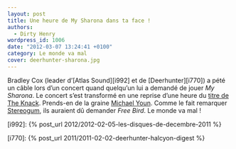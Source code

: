 ```yaml
---
layout: post
title: Une heure de My Sharona dans ta face !
authors:
  - Dirty Henry
wordpress_id: 1006
date: "2012-03-07 13:24:41 +0100"
category: Le monde va mal
cover: deerhunter-sharona.jpg
---
```


Bradley Cox (leader d’[Atlas Sound][i992] et de [Deerhunter][i770]) a pété un
câble lors d’un concert quand quelqu’un lui a demandé de jouer _My Sharona_. Le
concert s’est transformé en une reprise d’une heure du [titre de The Knack][3].
Prends-en de la graine [Michael Youn][4]. Comme le fait remarquer
[Stereogum][5], ils auraient dû demander _Free Bird_. Le monde va mal !

[3]: https://www.youtube.com/watch?v=g1T71PGd-J0
[4]: https://www.youtube.com/watch?v=azBDSApwe4Q
[5]:
  https://stereogum.com/969681/bradford-cox-covers-my-sharona-for-an-hour-in-concert/video/

[i992]: {% post_url 2012/2012-02-05-les-disques-de-decembre-2011 %}

[i770]: {% post_url 2011/2011-02-02-deerhunter-halcyon-digest %}
